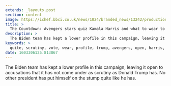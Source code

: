 ```yaml
--- 
extends: _layouts.post 
section: content 
image: https://ichef.bbci.co.uk/news/1024/branded_news/13242/production/_115020487_ek3is4owaaehs6e.jpg 
title: > 
  The Countdown: Avengers stars quiz Kamala Harris and what to wear to vote 
description: > 
  The Biden team has kept a lower profile in this campaign, leaving it open to accusations that it has not come under as scrutiny as Donald Trump has.No other president has put himself on the stump quite like he has. 
keywords: > 
  quite, scrutiny, vote, wear, profile, trump, avengers, open, harris, leaving, president, countdown, kamala, quiz, team, lower, stars, stump 
date: 1603306125.813867 
--- 
```

<div><p>The Biden team has kept a lower profile in this campaign, leaving it open to accusations that it has not come under as scrutiny as Donald Trump has. No other president has put himself on the stump quite like he has.</p></div>